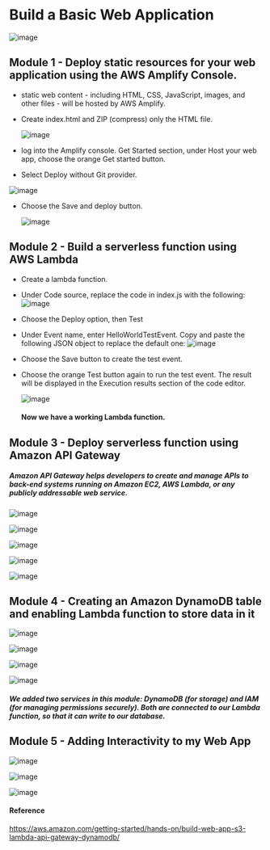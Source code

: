 # Build a Basic Web Application 


  ![image](https://user-images.githubusercontent.com/85761276/205435567-ab20f576-7b31-4918-ac8d-a5a228e5ab68.png)


## Module 1 - Deploy static resources for your web application using the AWS Amplify Console.
- static web content - including HTML, CSS, JavaScript, images, and other files - will be hosted by AWS Amplify. 
- Create index.html and ZIP (compress) only the HTML file.

  ![image](https://user-images.githubusercontent.com/85761276/205436211-5fae32c6-ed8d-4c92-b1f8-1ffb90395b7b.png)
  
-  log into the Amplify console. Get Started section, under Host your web app, choose the orange Get started button.
-  Select Deploy without Git provider.

  ![image](https://user-images.githubusercontent.com/85761276/205436287-241e1304-90d8-479c-ab4c-bf6cdd06c3fd.png)
- Choose the Save and deploy button.


  ![image](https://user-images.githubusercontent.com/85761276/205436375-c0def317-3b96-4341-86c4-580712b60933.png)


 ## Module 2 - Build a serverless function using AWS Lambda

- Create a lambda function.
- Under Code source, replace the code in index.js with the following:
  ![image](https://user-images.githubusercontent.com/85761276/205437189-14758fc2-d675-431c-b13b-c7e80cb2250c.png)
- Choose the Deploy option, then Test
- Under Event name, enter HelloWorldTestEvent. Copy and paste the following JSON object to replace the default one:
  ![image](https://user-images.githubusercontent.com/85761276/205437237-22433b1a-dd54-48aa-a9bd-d8c660cc7216.png)
- Choose the Save button to create the test event.
- Choose the orange Test button again to run the test event. The result will be displayed in the Execution results section of the code editor.

  ![image](https://user-images.githubusercontent.com/85761276/205437271-524eda36-9dd8-4ac4-be4c-91367963e62c.png)
  
  #### Now we have a working Lambda function.

## Module 3 - Deploy serverless function using Amazon API Gateway

##### Amazon API Gateway helps developers to create and manage APIs to back-end systems running on Amazon EC2, AWS Lambda, or any publicly addressable web service.

![image](https://user-images.githubusercontent.com/85761276/205444652-4f15cb75-3525-451d-9c84-165afade76a6.png)

![image](https://user-images.githubusercontent.com/85761276/205444706-da619b46-3d9c-484b-aa41-fe27b407d2bf.png)

![image](https://user-images.githubusercontent.com/85761276/205444761-5b54bc77-3fca-4b57-9256-c96464b4affb.png)


![image](https://user-images.githubusercontent.com/85761276/205444881-c68dc137-b94e-4237-a82e-c4a3bc63ac8d.png)

![image](https://user-images.githubusercontent.com/85761276/205444919-b6b9e010-310c-4549-a7cc-aceccd272af4.png)


## Module 4 - Creating an Amazon DynamoDB table and enabling Lambda function to store data in it

![image](https://user-images.githubusercontent.com/85761276/205445330-4c21a4e0-63fd-4859-ba50-1c90694ef849.png)

![image](https://user-images.githubusercontent.com/85761276/205445782-42f3ebaa-1df2-49e2-9465-bf73eda2767e.png)

![image](https://user-images.githubusercontent.com/85761276/205446035-6204bc71-7821-470e-ad22-83b112190cd8.png)

![image](https://user-images.githubusercontent.com/85761276/205446111-9d24739b-30b0-4515-a9bd-77132e54bffb.png)

##### We added two services in this module: DynamoDB (for storage) and IAM (for managing permissions securely). Both are connected to our Lambda function, so that it can write to our database.


## Module 5 - Adding Interactivity to my Web App

![image](https://user-images.githubusercontent.com/85761276/205446466-e79d52bf-b9a4-4e3c-b719-06e97e8f41f6.png)

![image](https://user-images.githubusercontent.com/85761276/205446543-7d44c8a4-d550-4872-8aff-503c7bb97b3d.png)

![image](https://user-images.githubusercontent.com/85761276/205446579-dd73eae0-f068-450e-b1fb-6beecc838023.png)



#### Reference 
https://aws.amazon.com/getting-started/hands-on/build-web-app-s3-lambda-api-gateway-dynamodb/















